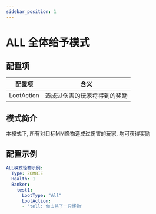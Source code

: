 ```yaml
---
sidebar_position: 1
---
```


# ALL 全体给予模式

## 配置项

| 配置项 | 含义 |
| :----: | :----: |
| LootAction | 造成过伤害的玩家将得到的奖励 |

## 模式简介

本模式下, 所有对目标MM怪物造成过伤害的玩家, 均可获得奖励

## 配置示例

```yaml
ALL模式怪物示例:
  Type: ZOMBIE
  Health: 1
  Banker:
    test1:
      LootType: "All"
      LootAction:
      - 'tell: 你击杀了一只怪物'
```
